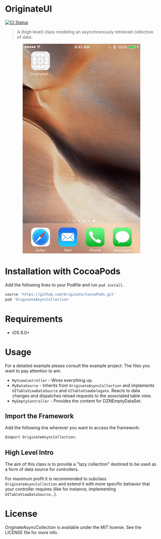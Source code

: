 # OriginateUI
[![CI Status](http://img.shields.io/travis/Originate/OriginateAsyncCollection.svg?style=flat)](https://travis-ci.org/Originate/OriginateAsyncCollection)

> A (high level) class modeling an asynchronously retrieved collection of data.

<div align="center">
    <img src="Example/Example.gif" alt="GIF" />
</div>

# Installation with CocoaPods
Add the following lines to your Podfile and run `pod install`.

```ruby
source 'https://github.com/Originate/CocoaPods.git'
pod 'OriginateAsyncCollection'
```

# Requirements
- iOS 8.0+

# Usage

For a detailed example please consult the example project. The files you want to pay attention to are:
* `MyViewController` - Wires everything up.
* `MyDataSource` - Inherits from `OriginateAsyncCollection` and implements `UITableViewDataSource` and `UITableViewDelegate`. Reacts to data changes and dispatches reload requests to the associated table view.
* `MyEmptyController` - Provides the content for DZNEmptyDataSet.

## Import the Framework

Add the following line wherever you want to access the framework:
```objective-c
@import OriginateAsyncCollection;
```

## High Level Intro

The aim of this class is to provide a "lazy collection" destined to be used as a form of data source for controllers.

For maximum profit it is recommended to subclass `OriginateAsyncCollection` and extend it with more specific behavior that your controller requires (like for instance, implementing `UITableViewDataSource`...).

# License
OriginateAsyncCollection is available under the MIT license. See the LICENSE file for more info.

